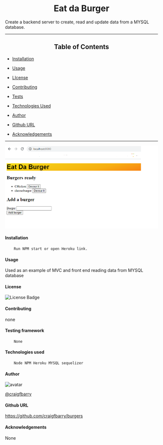 
# <div align="center">Eat da Burger</div>


 Create a backend server to create, read and update data from a MYSQL database.

*****
## <div align="center">Table of Contents</div>

* [Installation](https://github.com/craigfbarry/burgers#installation)

* [Usage](https://github.com/craigfbarry/burgers#usage)

* [LIcense](https://github.com/craigfbarry/burgersr#license)

* [Contributing](https://github.com/craigfbarry/burgers#contributing)

* [Tests](https://github.com/craigfbarry/burgers#testing-framework)

* [Technologies Used](https://github.com/craigfbarry/burgers#technologies-used)

* [Author](https://github.com/craigfbarry/burgers#author)

* [Github URL](https://github.com/craigfbarry/burgers#github)

* [Acknowledgements](https://github.com/craigfbarry/burgersr#acknowledgements)



*****
![Eat-da-burger](assets/burger.png)

#### Installation

        Run NPM start or open Heroku link.

#### Usage

Used as an example of MVC and front end reading data from MYSQL database

#### License

![License Badge](https://img.shields.io/badge/Licence-none-green)

#### Contributing

none

#### Testing framework

        None

#### Technologies used

        Node NPM Heroku MYSQL sequelizer

#### Author

<img src="https://avatars0.githubusercontent.com/u/59948059?v=4" alt="avatar" width="100" height="100">

[@craigfbarry](https://github.com/craigfbarry/)

#### Github URL

https://github.com/craigfbarry/burgers

#### Acknowledgements

None


    
